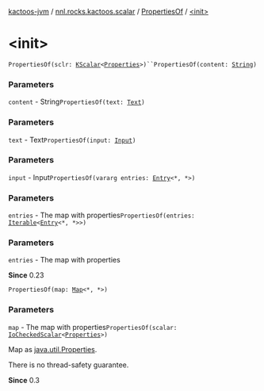 [kactoos-jvm](../../index.md) / [nnl.rocks.kactoos.scalar](../index.md) / [PropertiesOf](index.md) / [&lt;init&gt;](./-init-.md)

# &lt;init&gt;

`PropertiesOf(sclr: `[`KScalar`](../../nnl.rocks.kactoos/-k-scalar.md)`<`[`Properties`](http://docs.oracle.com/javase/8/docs/api/java/util/Properties.html)`>)``PropertiesOf(content: `[`String`](https://kotlinlang.org/api/latest/jvm/stdlib/kotlin/-string/index.html)`)`

### Parameters

`content` - String`PropertiesOf(text: `[`Text`](../../nnl.rocks.kactoos/-text/index.md)`)`

### Parameters

`text` - Text`PropertiesOf(input: `[`Input`](../../nnl.rocks.kactoos/-input/index.md)`)`

### Parameters

`input` - Input`PropertiesOf(vararg entries: `[`Entry`](https://kotlinlang.org/api/latest/jvm/stdlib/kotlin.collections/-map/-entry/index.html)`<*, *>)`

### Parameters

`entries` - The map with properties`PropertiesOf(entries: `[`Iterable`](https://kotlinlang.org/api/latest/jvm/stdlib/kotlin.collections/-iterable/index.html)`<`[`Entry`](https://kotlinlang.org/api/latest/jvm/stdlib/kotlin.collections/-map/-entry/index.html)`<*, *>>)`

### Parameters

`entries` - The map with properties

**Since**
0.23

`PropertiesOf(map: `[`Map`](https://kotlinlang.org/api/latest/jvm/stdlib/kotlin.collections/-map/index.html)`<*, *>)`

### Parameters

`map` - The map with properties`PropertiesOf(scalar: `[`IoCheckedScalar`](../-io-checked-scalar/index.md)`<`[`Properties`](http://docs.oracle.com/javase/8/docs/api/java/util/Properties.html)`>)`

Map as [java.util.Properties](http://docs.oracle.com/javase/8/docs/api/java/util/Properties.html).

There is no thread-safety guarantee.

**Since**
0.3

